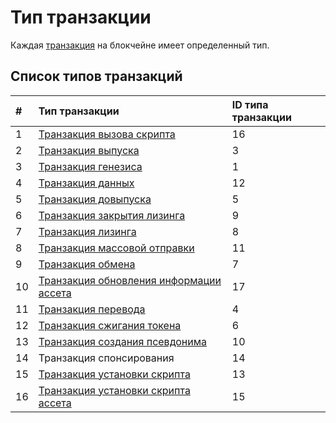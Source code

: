 # Тип транзакции

Каждая [транзакция](/ru/blockchain/transaction.md) на блокчейне имеет определенный тип.

## Список типов транзакций

| # | Тип транзакции| ID типа транзакции |
| :--- | :--- | :--- |
| 1 | [Транзакция вызова скрипта](/ru/blockchain/transaction-type/invoke-script-transaction.md) | 16 |
| 2 | [Транзакция выпуска](/ru/blockchain/transaction-type/issue-transaction.md) | 3 |
| 3 | [Транзакция генезиса](/ru/blockchain/transaction-type/genesis-transaction.md)  | 1 |
| 4 | [Транзакция данных](/ru/blockchain/transaction-type/data-transaction.md) | 12 |
| 5 | [Транзакция довыпуска](/ru/blockchain/transaction-type/reissue-transaction.md) | 5 |
| 6 | [Транзакция закрытия лизинга](/ru/blockchain/transaction-type/lease-cancel-transaction.md) | 9 |
| 7 | [Транзакция лизинга](/ru/blockchain/transaction-type/lease-transaction.md) | 8 |
| 8 | [Транзакция массовой отправки](/ru/blockchain/transaction-type/mass-transfer-transaction.md) | 11 |
| 9 | [Транзакция обмена](/ru/blockchain/transaction-type/exchange-transaction.md)  | 7 |
| 10 | [Транзакция обновления информации ассета](/ru/blockchain/transaction-type/update-asset-info-transaction.md) | 17 |
| 11 | [Транзакция перевода](/ru/blockchain/transaction-type/transfer-transaction.md) | 4 |
| 12 | [Транзакция сжигания токена](/ru/blockchain/transaction-type/burn-transaction.md) | 6 |
| 13 | [Транзакция создания псевдонима](/ru/blockchain/transaction-type/alias-transaction.md) | 10|
| 14 | Транзакция спонсирования | 14 |
| 15 | [Транзакция установки скрипта](/ru/blockchain/transaction-type/set-script-transaction.md) | 13 |
| 16 | [Транзакция установки скрипта ассета](/ru/blockchain/transaction-type/set-asset-script-transaction.md) | 15 |
